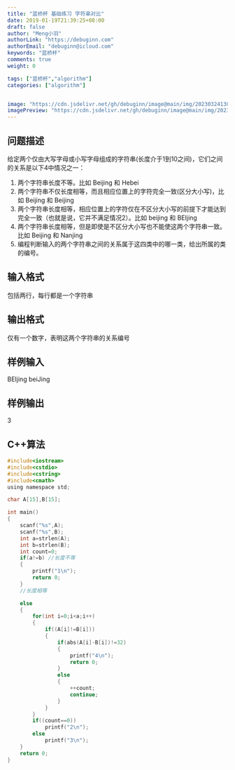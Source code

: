 ```yaml
---
title: "蓝桥杯 基础练习 字符串对比"
date: 2019-01-19T21:39:25+08:00
draft: false
author: "Meng小羽"
authorLink: "https://debuginn.com"
authorEmail: "debuginn@icloud.com"
keywords: "蓝桥杯"
comments: true
weight: 0

tags: ["蓝桥杯","algorithm"]
categories: ["algorithm"]


image: "https://cdn.jsdelivr.net/gh/debuginn/image@main/img/202303241303887.jpg"
imagePreview: "https://cdn.jsdelivr.net/gh/debuginn/image@main/img/202303241303887.jpg"
---
```


## 问题描述　　

给定两个仅由大写字母或小写字母组成的字符串(长度介于1到10之间)，它们之间的关系是以下4中情况之一： 
1. 两个字符串长度不等。比如 Beijing 和 Hebei 
2. 两个字符串不仅长度相等，而且相应位置上的字符完全一致(区分大小写)，比如 Beijing 和 Beijing 
3. 两个字符串长度相等，相应位置上的字符仅在不区分大小写的前提下才能达到完全一致（也就是说，它并不满足情况2）。比如 beijing 和 BEIjing 
4. 两个字符串长度相等，但是即使是不区分大小写也不能使这两个字符串一致。比如 Beijing 和 Nanjing
5. 编程判断输入的两个字符串之间的关系属于这四类中的哪一类，给出所属的类的编号。

## 输入格式　　

包括两行，每行都是一个字符串

## 输出格式

仅有一个数字，表明这两个字符串的关系编号

## 样例输入

BEIjing
beiJing

## 样例输出

3

## C++算法

```c
#include<iostream>
#include<cstdio>
#include<cstring>
#include<cmath>
using namespace std;

char A[15],B[15];

int main()
{
    scanf("%s",A);
    scanf("%s",B);
    int a=strlen(A);
    int b=strlen(B);
    int count=0;
    if(a!=b) //长度不等
    {
        printf("1\n");
        return 0;
    }
    //长度相等

    else
    {
        for(int i=0;i<a;i++)
        {
            if((A[i]!=B[i]))
            {
                if(abs(A[i]-B[i])!=32)
                {
                    printf("4\n");
                    return 0;
                }
                else 
                {
                    ++count;
                    continue;
                }
            }
        }
        if((count==0))
            printf("2\n");
        else
            printf("3\n");
    }
    return 0;
}
```